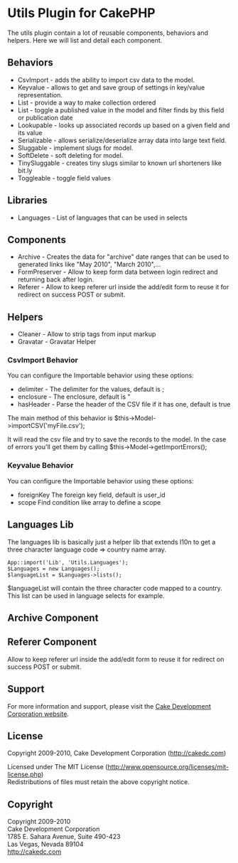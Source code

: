 # Utils Plugin for CakePHP #

The utils plugin contain a lot of reusable components, behaviors and helpers. Here we will list and detail 
each component.

## Behaviors 

 * CsvImport 		-	adds the ability to import csv data to the model.
 * Keyvalue 		-	allows to get and save group of settings in key/value representation.
 * List 			-	provide a way to make collection ordered
 * List 			-	toggle a published value in the model and filter finds by this field or publication date
 * Lookupable 		-	looks up associated records up based on a given field and its value
 * Serializable 	-	allows serialize/deserialize array data into large text field.
 * Sluggable 		-	implement slugs for model.
 * SoftDelete 		-	soft deleting for model.
 * TinySluggable 	-	creates tiny slugs similar to known url shorteners like bit.ly
 * Toggleable 		-	toggle field values

## Libraries

 * Languages 		- 	List of languages that can be used in selects

## Components

 * Archive 			-	Creates the data for "archive" date ranges that can be used to generated links like "May 2010", "March 2010",...
 * FormPreserver 	-	Allow to keep form data between login redirect and returning back after login.
 * Referer 			-	Allow to keep referer url inside the add/edit form to reuse it for redirect on success POST or submit.

## Helpers

 * Cleaner 			- 	Allow to strip tags from input markup
 * Gravatar 		- 	Gravatar Helper

### CsvImport Behavior

You can configure the Importable behavior using these options:

 * delimiter		-	The delimiter for the values, default is ;
 * enclosure			-	The enclosure, default is "
 * hasHeader		-	Parse the header of the CSV file if it has one, default is true

The main method of this behavior is
	$this->Model->importCSV('myFile.csv');

It will read the csv file and try to save the records to the model. In the case of errors you'll get them by calling
	$this->Model->getImportErrors();

### Keyvalue Behavior

You can configure the Importable behavior using these options:

 * foreignKey			The foreign key field, default is user_id
 * scope				Find condition like array to define a scope

## Languages Lib

The languages lib is basically just a helper lib that extends I10n to get a three character language code => country name array.

	App::import('Lib', 'Utils.Languages');
	$Languages = new Languages();
	$languageList = $Languages->lists();

$languageList will contain the three character code mapped to a country. This list can be used in language selects for example.

## Archive Component

## Referer Component

Allow to keep referer url inside the add/edit form to reuse it for redirect on success POST or submit.

## Support ##

For more information and support, please visit the [Cake Development Corporation website](http://cakedc.com).

## License ##

Copyright 2009-2010, Cake Development Corporation (http://cakedc.com)

Licensed under The MIT License (http://www.opensource.org/licenses/mit-license.php)<br/>
Redistributions of files must retain the above copyright notice.

## Copyright ###

Copyright 2009-2010<br/>
Cake Development Corporation<br/>
1785 E. Sahara Avenue, Suite 490-423<br/>
Las Vegas, Nevada 89104<br/>
http://cakedc.com<br/>
